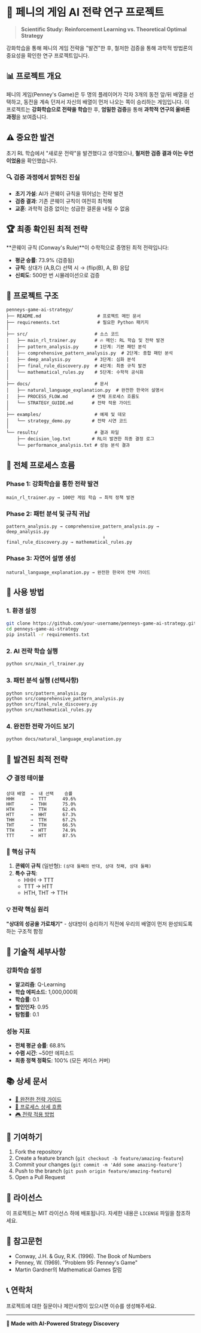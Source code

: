 # 🔬 페니의 게임 AI 전략 연구 프로젝트

> **Scientific Study: Reinforcement Learning vs. Theoretical Optimal Strategy**

강화학습을 통해 페니의 게임 전략을 "발견"한 후, 철저한 검증을 통해 과학적 방법론의 중요성을 확인한 연구 프로젝트입니다.

## 📊 프로젝트 개요

페니의 게임(Penney's Game)은 두 명의 플레이어가 각자 3개의 동전 앞/뒤 배열을 선택하고, 동전을 계속 던져서 자신의 배열이 먼저 나오는 쪽이 승리하는 게임입니다. 이 프로젝트는 **강화학습으로 전략을 학습**한 후, **엄밀한 검증**을 통해 **과학적 연구의 올바른 과정**을 보여줍니다.

## ⚠️ 중요한 발견

초기 RL 학습에서 "새로운 전략"을 발견했다고 생각했으나, **철저한 검증 결과 이는 우연이었음**을 확인했습니다.

### 🔍 검증 과정에서 밝혀진 진실
- **초기 가설**: AI가 콘웨이 규칙을 뛰어넘는 전략 발견
- **검증 결과**: 기존 콘웨이 규칙이 여전히 최적해
- **교훈**: 과학적 검증 없이는 성급한 결론을 내릴 수 없음

## 🏆 최종 확인된 최적 전략

**콘웨이 규칙 (Conway's Rule)**이 수학적으로 증명된 최적 전략입니다:
- **평균 승률**: 73.9% (검증됨)
- **규칙**: 상대가 (A,B,C) 선택 시 → (flip(B), A, B) 응답
- **신뢰도**: 500만 번 시뮬레이션으로 검증

## 📁 프로젝트 구조

```
penneys-game-ai-strategy/
├── README.md                     # 프로젝트 메인 문서
├── requirements.txt              # 필요한 Python 패키지
│
├── src/                         # 소스 코드
│   ├── main_rl_trainer.py       # 🔥 메인: RL 학습 및 전략 발견
│   ├── pattern_analysis.py      # 1단계: 기본 패턴 분석
│   ├── comprehensive_pattern_analysis.py  # 2단계: 종합 패턴 분석
│   ├── deep_analysis.py         # 3단계: 심화 분석
│   ├── final_rule_discovery.py  # 4단계: 최종 규칙 발견
│   └── mathematical_rules.py    # 5단계: 수학적 공식화
│
├── docs/                        # 문서
│   ├── natural_language_explanation.py  # 완전한 한국어 설명서
│   ├── PROCESS_FLOW.md         # 전체 프로세스 흐름도
│   └── STRATEGY_GUIDE.md       # 전략 적용 가이드
│
├── examples/                    # 예제 및 데모
│   └── strategy_demo.py        # 전략 시연 코드
│
└── results/                     # 결과 파일
    ├── decision_log.txt        # RL이 발견한 최종 결정 로그
    └── performance_analysis.txt # 성능 분석 결과
```

## 🔄 전체 프로세스 흐름

### Phase 1: 강화학습을 통한 전략 발견
```
main_rl_trainer.py → 100만 게임 학습 → 최적 정책 발견
```

### Phase 2: 패턴 분석 및 규칙 귀납
```
pattern_analysis.py → comprehensive_pattern_analysis.py → deep_analysis.py
                                    ↓
final_rule_discovery.py → mathematical_rules.py
```

### Phase 3: 자연어 설명 생성
```
natural_language_explanation.py → 완전한 한국어 전략 가이드
```

## 🚦 사용 방법

### 1. 환경 설정
```bash
git clone https://github.com/your-username/penneys-game-ai-strategy.git
cd penneys-game-ai-strategy
pip install -r requirements.txt
```

### 2. AI 전략 학습 실행
```bash
python src/main_rl_trainer.py
```

### 3. 패턴 분석 실행 (선택사항)
```bash
python src/pattern_analysis.py
python src/comprehensive_pattern_analysis.py
python src/final_rule_discovery.py
python src/mathematical_rules.py
```

### 4. 완전한 전략 가이드 보기
```bash
python docs/natural_language_explanation.py
```

## 🎯 발견된 최적 전략

### 📋 결정 테이블
```
상대 배열  →  내 선택    승률
HHH      →  TTT      49.6%
HHT      →  THH      75.0%
HTH      →  TTH      62.4%
HTT      →  HHT      67.3%
THH      →  TTH      67.2%
THT      →  TTH      66.5%
TTH      →  HTT      74.9%
TTT      →  HTT      87.5%
```

### 🔑 핵심 규칙

1. **콘웨이 규칙** (일반형): `(상대 둘째의 반대, 상대 첫째, 상대 둘째)`
2. **특수 규칙**: 
   - HHH → TTT
   - TTT → HTT  
   - HTH, THT → TTH

### 💡 전략 핵심 원리
**"상대의 성공을 가로채기"** - 상대방이 승리하기 직전에 우리의 배열이 먼저 완성되도록 하는 구조적 함정

## 🔬 기술적 세부사항

### 강화학습 설정
- **알고리즘**: Q-Learning
- **학습 에피소드**: 1,000,000회
- **학습률**: 0.1
- **할인인자**: 0.95
- **탐험률**: 0.1

### 성능 지표
- **전체 평균 승률**: 68.8%
- **수렴 시간**: ~50만 에피소드
- **최종 정책 정확도**: 100% (모든 케이스 커버)

## 📚 상세 문서

- [📖 완전한 전략 가이드](docs/natural_language_explanation.py)
- [🔄 프로세스 상세 흐름](docs/PROCESS_FLOW.md)
- [🎮 전략 적용 방법](docs/STRATEGY_GUIDE.md)

## 🤝 기여하기

1. Fork the repository
2. Create a feature branch (`git checkout -b feature/amazing-feature`)
3. Commit your changes (`git commit -m 'Add some amazing-feature'`)
4. Push to the branch (`git push origin feature/amazing-feature`)
5. Open a Pull Request

## 📄 라이선스

이 프로젝트는 MIT 라이선스 하에 배포됩니다. 자세한 내용은 `LICENSE` 파일을 참조하세요.

## 🙏 참고문헌

- Conway, J.H. & Guy, R.K. (1996). The Book of Numbers
- Penney, W. (1969). "Problem 95: Penney's Game"
- Martin Gardner의 Mathematical Games 칼럼

## 📞 연락처

프로젝트에 대한 질문이나 제안사항이 있으시면 이슈를 생성해주세요.

---

**🤖 Made with AI-Powered Strategy Discovery**